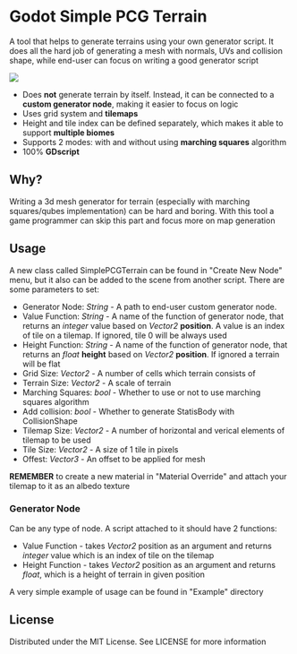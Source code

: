 # Godot Simple PCG Terrain

A tool that helps to generate terrains using your own generator script.
It does all the hard job of generating a mesh with normals, UVs and collision shape,
while end-user can focus on writing a good generator script

<img src="https://imgur.com/gallery/hgBPZX6"/>

* Does **not** generate terrain by itself. Instead, it can be connected to a **custom generator node**,
making it easier to focus on logic
* Uses grid system and **tilemaps**
* Height and tile index can be defined separately, which makes it able to support **multiple biomes**
* Supports 2 modes: with and without using **marching squares** algorithm
* 100% **GDscript**

## Why?
Writing a 3d mesh generator for terrain (especially with marching squares/qubes implementation) can be hard and boring.
With this tool a game programmer can skip this part and focus more on map generation

## Usage
A new class called SimplePCGTerrain can be found in "Create New Node" menu, but it also can be added to the scene from another script. There are some parameters to set:

* Generator Node: *String* - A path to end-user custom generator node.
* Value Function: *String* - A name of the function of generator node, that returns an *integer* value based on *Vector2* **position**.
A value is an index of tile on a tilemap. If ignored, tile 0 will be always used
* Height Function: *String* - A name of the function of generator node, that returns an *float* **height** based on *Vector2* **position**.
If ignored a terrain will be flat
* Grid Size: *Vector2* - A number of cells which terrain consists of
* Terrain Size: *Vector2* - A scale of terrain
* Marching Squares: *bool* - Whether to use or not to use marching squares algorithm
* Add collision: *bool* - Whether to generate StatisBody with CollisionShape
* Tilemap Size: *Vector2* - A number of horizontal and verical elements of tilemap to be used
* Tile Size: *Vector2* - A size of 1 tile in pixels
* Offest: *Vector3* - An offset to be applied for mesh

**REMEMBER** to create a new material in "Material Override" and attach your tilemap to it as an albedo texture

### Generator Node
Can be any type of node. A script attached to it should have 2 functions:

* Value Function - takes *Vector2* position as an argument and returns *integer* value which is an index of tile on the tilemap
* Height Function - takes *Vector2* position as an argument and returns *float*, which is a height of terrain in given position

A very simple example of usage can be found in "Example" directory

## License
Distributed under the MIT License. See LICENSE for more information
